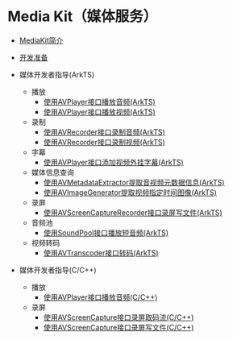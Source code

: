 # Media Kit（媒体服务）

- [MediaKit简介](media-kit-intro.md)
- [开发准备](media-preparation.md)
- 媒体开发者指导(ArkTS)
  - 播放
    - [使用AVPlayer接口播放音频(ArkTS)](using-avplayer-for-playback.md)
    - [使用AVPlayer接口播放视频(ArkTS)](video-playback.md)
  - 录制
    - [使用AVRecorder接口录制音频(ArkTS)](using-avrecorder-for-recording.md)
    - [使用AVRecorder接口录制视频(ArkTS)](video-recording.md)
  - 字幕
    - [使用AVPlayer接口添加视频外挂字幕(ArkTS)](video-subtitle.md)
  - 媒体信息查询
    - [使用AVMetadataExtractor提取音视频元数据信息(ArkTS)](avmetadataextractor.md)
    - [使用AVImageGenerator提取视频指定时间图像(ArkTS)](avimagegenerator.md)
  - 录屏
    - [使用AVScreenCaptureRecorder接口录屏写文件(ArkTS)](using-avscreencapture-ArkTs.md)
  - 音频池
    - [使用SoundPool接口播放短音频(ArkTS)](using-soundpool-for-playback.md)
  - 视频转码
    - [使用AVTranscoder接口转码(ArkTS)](using-avtranscoder-for-transcodering.md)

- 媒体开发者指导(C/C++)
  - 播放
    - [使用AVPlayer接口播放音频(C/C++)](using-ndk-avplayer-for-playerback.md)
  - 录屏
    - [使用AVScreenCapture接口录屏取码流(C/C++)](using-avscreencapture-for-buffer.md)
    - [使用AVScreenCapture接口录屏写文件(C/C++)](using-avscreencapture-for-file.md)